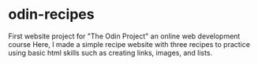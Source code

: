# odin-recipes
First website project for "The Odin Project" an online web development course
Here, I made a simple recipe website with three recipes to practice using basic html skills such as creating links, images, and lists.